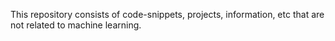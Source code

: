 This repository consists of code-snippets, projects, information, etc that are not related to machine learning. 
